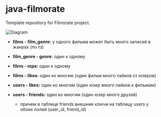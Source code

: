 # java-filmorate
Template repository for Filmorate project.

![Diagram](C:\Users\Serg\dev\java-filmorate\DbDiagramFilmorate.png)

+ __films - film_genre:__ у одного фильма может быть много записей в жанрах (по тз)

+ __film_genre - genre:__ один к одному

+ __films - mpa:__ один к одному

+ __films - likes:__ один ко многим (один фильм много лайков от юзеров)

+ __users - likes:__ один ко многим (один юзер много лайков к фильмам)

+ __users - friends:__ один ко многим (один юзер много друзей)

  + причем в таблице friends внешние ключи на таблицу users у обоих полей (user_id, friend_id)
